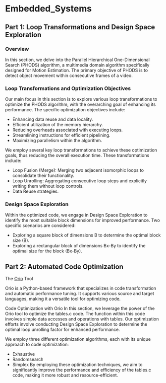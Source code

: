 # Embedded_Systems
## Part 1: Loop Transformations and Design Space Exploration
### Overview
In this section, we delve into the Parallel Hierarchical One-Dimensional Search (PHODS) algorithm, a multimedia domain algorithm specifically designed for Motion Estimation. The primary objective of PHODS is to detect object movement within consecutive frames of a video.

### Loop Transformations and Optimization Objectives
Our main focus in this section is to explore various loop transformations to optimize the PHODS algorithm, with the overarching goal of enhancing its performance. The specific optimization objectives include:

* Enhancing data reuse and data locality.
* Efficient utilization of the memory hierarchy.
* Reducing overheads associated with executing loops.
* Streamlining instructions for efficient pipelining.
* Maximizing parallelism within the algorithm.

We employ several key loop transformations to achieve these optimization goals, thus reducing the overall execution time. These transformations include:

* Loop Fusion (Merge): Merging two adjacent isomorphic loops to consolidate their functionality.
* Loop Unrolling: Aggregating consecutive loop steps and explicitly writing them without loop controls.
* Data Reuse strategies.

### Design Space Exploration
Within the optimized code, we engage in Design Space Exploration to identify the most suitable block dimensions for improved performance. Two specific scenarios are considered:

* Exploring a square block of dimensions Β to determine the optimal block size (B).
* Exploring a rectangular block of dimensions Βx-By to identify the optimal size for the block (Bx-By).

## Part 2: Automated Code Optimization
The [Orio](https://brnorris03.github.io/Orio/) Tool

Orio is a Python-based framework that specializes in code transformation and automatic performance tuning. It supports various source and target languages, making it a versatile tool for optimizing code.

Code Optimization with Orio
In this section, we leverage the power of the Orio tool to optimize the tables.c code. The function within this code involves simple data accesses and operations with tables. Our optimization efforts involve conducting Design Space Exploration to determine the optimal loop unrolling factor for enhanced performance.

We employ three different optimization algorithms, each with its unique approach to code optimization:

* Exhaustive
* Randomsearch
* Simplex
By employing these optimization techniques, we aim to significantly improve the performance and efficiency of the tables.c code, making it more robust and resource-efficient.
